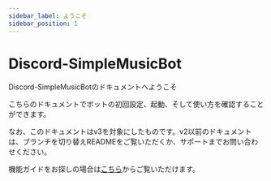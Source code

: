 ```yaml
---
sidebar_label: ようこそ
sidebar_position: 1
---
```


# Discord-SimpleMusicBot
Discord-SimpleMusicBotのドキュメントへようこそ

こちらのドキュメントでボットの初回設定、起動、そして使い方を確認することができます。

なお、このドキュメントはv3を対象にしたものです。v2以前のドキュメントは、ブランチを切り替えREADMEをご覧いただくか、サポートまでお問い合わせください。

機能ガイドをお探しの場合は[こちら](../commands/overview.md)からご覧いただけます。
